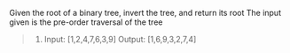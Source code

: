 Given the root of a binary tree, invert the tree, and return its root
The input given is the pre-order traversal of the tree
> 1. Input: [1,2,4,7,6,3,9] 
     Output: [1,6,9,3,2,7,4] 
        

